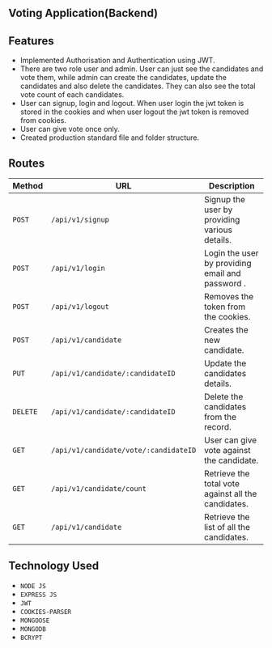 ## Voting Application(Backend)
## Features 
- Implemented Authorisation and Authentication using JWT.
- There are two role user and admin. User can just see the candidates and vote them, while admin can create the candidates, update the candidates and also delete the candidates. They can also see the total vote count of each candidates.
- User can signup, login and logout. When user login the jwt token is stored in the cookies and when user logout the jwt token is removed from cookies.
- User can give vote once only.
- Created production standard file and folder structure.

## Routes 

| Method   | URL                                      | Description                              |
| -------- | ---------------------------------------- | ---------------------------------------- |
| `POST`    | `/api/v1/signup`                             | Signup the user by providing various details. |
| `POST`   | `/api/v1/login`                             | Login the user by providing email and password .                       |
| `POST`    | `/api/v1/logout`                             | Removes the token from the cookies.                      |
| `POST`   | `/api/v1/candidate`                             | Creates the new candidate.                       |
| `PUT`   | `/api/v1/candidate/:candidateID`                             | Update the candidates details.                        |
| `DELETE`    | `/api/v1/candidate/:candidateID`                             | Delete the candidates from the record.                     |
| `GET`   | `/api/v1/candidate/vote/:candidateID`                             | User can give vote against the candidate.                    |
| `GET`    | `/api/v1/candidate/count`                             | Retrieve the total vote against all the candidates.                     |
| `GET`   | `/api/v1/candidate`                             |  Retrieve the list of all the candidates.                   |

## Technology Used
- `NODE JS`
- `EXPRESS JS`
- `JWT`
-  `COOKIES-PARSER`
-  `MONGOOSE`
-  `MONGODB`
-  `BCRYPT`
